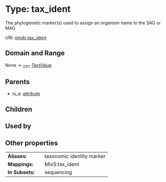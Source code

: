 
# Type: tax_ident


The phylogenetic marker(s) used to assign an organism name to the SAG or MAG

URI: [nmdc:tax_ident](https://microbiomedata/meta/tax_ident)


## Domain and Range

None ->  <sub>OPT</sub> [TextValue](TextValue.md)

## Parents

 *  is_a: [attribute](attribute.md)

## Children


## Used by


## Other properties

|  |  |  |
| --- | --- | --- |
| **Aliases:** | | taxonomic identity marker |
| **Mappings:** | | MIxS:tax_ident |
| **In Subsets:** | | sequencing |

